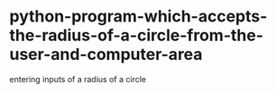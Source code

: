 # python-program-which-accepts-the-radius-of-a-circle-from-the-user-and-computer-area
entering inputs of a radius of a circle
